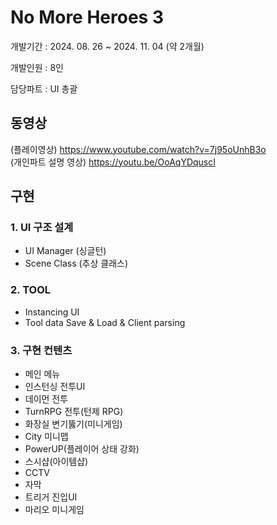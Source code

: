 # No More Heroes 3

개발기간 : 2024. 08. 26 ~ 2024. 11. 04 (약 2개월)

개발인원 : 8인

담당파트 : UI 총괄

## 동영상
(플레이영상) https://www.youtube.com/watch?v=7j95oUnhB3o  
(개인파트 설명 영상) https://youtu.be/OoAqYDquscI 

## 구현
### 1. UI 구조 설계
* UI Manager (싱글턴)
* Scene Class (추상 클래스)

### 2. TOOL

* Instancing UI 
* Tool data Save & Load & Client parsing


### 3. 구현 컨텐츠
* 메인 메뉴
* 인스턴싱 전투UI
* 데이먼 전투
* TurnRPG 전투(턴제 RPG)
* 화장실 변기뚫기(미니게임)
* City 미니맵
* PowerUP(플레이어 상태 강화)
* 스시샵(아이템샵)
* CCTV
* 자막
* 트리거 진입UI
* 마리오 미니게임
